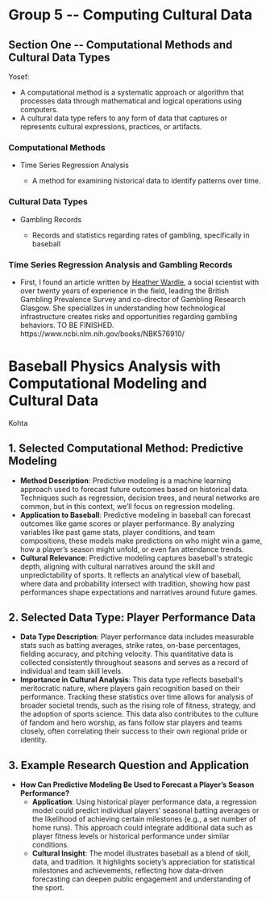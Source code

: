 <h1>Group 5 -- Computing Cultural Data</h1>

<h2>Section One -- Computational Methods and Cultural Data Types</h2>

Yosef:
- A computational method is a systematic approach or algorithm that processes data through mathematical and logical operations using computers.
- A cultural data type refers to any form of data that captures or represents cultural expressions, practices, or artifacts.

<h3>Computational Methods</h3>
<ul>
  <li>Time Series Regression Analysis</li>
    <ul>
      <li>A method for examining historical data to identify patterns over time.</li>
    </ul>
</ul>

<h3>Cultural Data Types</h3>
<ul>
    <li>Gambling Records</li>
        <ul>
            <li> Records and statistics regarding rates of gambling, specifically in baseball</li>
        </ul>
</ul>


<h3>Time Series Regression Analysis and Gambling Records</h3>
<ul>
    <li>First, I found an article written by <a href="https://www.gla.ac.uk/schools/socialpolitical/staff/heatherwardle/">Heather Wardle</a>, a social scientist with over twenty years of experience in the field, leading the British Gambling Prevalence Survey and co-director of Gambling Research Glasgow. She specializes in understanding how technological infrastructure creates risks and opportunities regarding gambling behaviors.
    TO BE FINISHED. https://www.ncbi.nlm.nih.gov/books/NBK576910/</li>
</ul>

# Baseball Physics Analysis with Computational Modeling and Cultural Data
Kohta

## 1. Selected Computational Method: Predictive Modeling
- **Method Description**: Predictive modeling is a machine learning approach used to forecast future outcomes based on historical data. Techniques such as regression, decision trees, and neural networks are common, but in this context, we’ll focus on regression modeling.
- **Application to Baseball**: Predictive modeling in baseball can forecast outcomes like game scores or player performance. By analyzing variables like past game stats, player conditions, and team compositions, these models make predictions on who might win a game, how a player’s season might unfold, or even fan attendance trends.
- **Cultural Relevance**: Predictive modeling captures baseball's strategic depth, aligning with cultural narratives around the skill and unpredictability of sports. It reflects an analytical view of baseball, where data and probability intersect with tradition, showing how past performances shape expectations and narratives around future games.

## 2. Selected Data Type: Player Performance Data
- **Data Type Description**: Player performance data includes measurable stats such as batting averages, strike rates, on-base percentages, fielding accuracy, and pitching velocity. This quantitative data is collected consistently throughout seasons and serves as a record of individual and team skill levels.
- **Importance in Cultural Analysis**: This data type reflects baseball's meritocratic nature, where players gain recognition based on their performance. Tracking these statistics over time allows for analysis of broader societal trends, such as the rising role of fitness, strategy, and the adoption of sports science. This data also contributes to the culture of fandom and hero worship, as fans follow star players and teams closely, often correlating their success to their own regional pride or identity.

## 3. Example Research Question and Application
- **How Can Predictive Modeling Be Used to Forecast a Player’s Season Performance?**
  - **Application**: Using historical player performance data, a regression model could predict individual players' seasonal batting averages or the likelihood of achieving certain milestones (e.g., a set number of home runs). This approach could integrate additional data such as player fitness levels or historical performance under similar conditions.
  - **Cultural Insight**: The model illustrates baseball as a blend of skill, data, and tradition. It highlights society’s appreciation for statistical milestones and achievements, reflecting how data-driven forecasting can deepen public engagement and understanding of the sport. 


